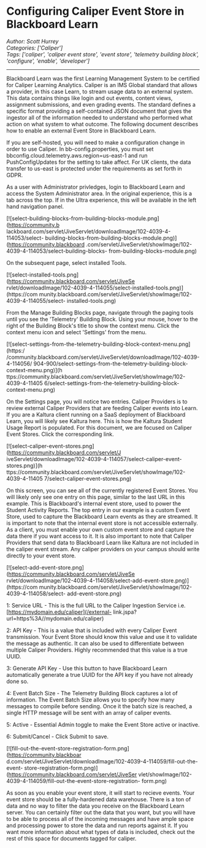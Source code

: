# Configuring Caliper Event Store in Blackboard Learn
*Author: Scott Hurrey*  
*Categories: ['Caliper']*  
*Tags: ['caliper', 'caliper event store', 'event store', 'telemetry building block', 'configure', 'enable', 'developer']*  
<hr />
Blackboard Learn was the first Learning Management System to be certified for
Caliper Learning Analytics. Caliper is an IMS Global standard that allows a
provider, in this case Learn, to stream usage data to an external system. This
data contains things like login and out events, content views, assignment
submissions, and even grading events. The standard defines a specific format
providing a self-contained JSON document that gives the ingestor all of the
information needed to understand who performed what action on what system to
what outcome. The following document describes how to enable an external Event
Store in Blackboard Learn.

If you are self-hosted, you will need to make a configuration change in order
to use Caliper. In bb-config.properties, you must set
bbconfig.cloud.telemetry.aws.region=us-east-1 and run PushConfigUpdates for
the setting to take affect. For UK clients, the data transfer to us-east is
protected under the requirements as set forth in GDPR.

As a user with Administrator privledges, login to Blackboard Learn and access
the System Administrator area. In the original experience, this is a tab
across the top. If in the Ultra experience, this will be available in the left
hand navigation panel.

[![select-building-blocks-from-building-blocks-module.png](https://community.b
lackboard.com/servlet/JiveServlet/downloadImage/102-4039-4-114053/select-
building-blocks-from-building-blocks-module.png)](https://community.blackboard
.com/servlet/JiveServlet/showImage/102-4039-4-114053/select-building-blocks-
from-building-blocks-module.png)

On the subsequent page, select installed Tools.

[![select-installed-tools.png](https://community.blackboard.com/servlet/JiveSe
rvlet/downloadImage/102-4039-4-114055/select-installed-tools.png)](https://com
munity.blackboard.com/servlet/JiveServlet/showImage/102-4039-4-114055/select-
installed-tools.png)

From the Manage Building Blocks page, navigate through the paging tools until
you see the 'Telemetry' Building Block. Using your mouse, hover to the right
of the Building Block's title to show the context menu. Click the context menu
icon and select 'Settings' from the menu.

[![select-settings-from-the-telemetry-building-block-context-menu.png](https:/
/community.blackboard.com/servlet/JiveServlet/downloadImage/102-4039-4-114056/
904-900/select-settings-from-the-telemetry-building-block-context-menu.png)](h
ttps://community.blackboard.com/servlet/JiveServlet/showImage/102-4039-4-11405
6/select-settings-from-the-telemetry-building-block-context-menu.png)

On the Settings page, you will notice two entries. Caliper Providers is to
review external Caliper Providers that are feeding Caliper events into Learn.
If you are a Kaltura client running on a SaaS deployment of Blackboard Learn,
you will likely see Kaltura here. This is how the Kaltura Student Usage Report
is populated. For this document, we are focused on Caliper Event Stores. Click
the corresponding link.

[![select-caliper-event-stores.png](https://community.blackboard.com/servlet/J
iveServlet/downloadImage/102-4039-4-114057/select-caliper-event-stores.png)](h
ttps://community.blackboard.com/servlet/JiveServlet/showImage/102-4039-4-11405
7/select-caliper-event-stores.png)

On this screen, you can see all of the currently registered Event Stores. You
will likely only see one entry on this page, similar to the last URL in this
example. This is Blackboard's internal event store, used to power the Student
Activity Reports. The top entry in our example is a custom Event Store, used
to capture the Blackboard Learn events as they are streamed. It is important
to note that the internal event store is not accessible externally. As a
client, you must enable your own custom event store and capture the data there
if you want access to it. It is also important to note that Caliper Providers
that send data to Blackboard Learn like Kaltura are not included in the
caliper event stream. Any caliper providers on your campus should write
directly to your event store.

[![select-add-event-store.png](https://community.blackboard.com/servlet/JiveSe
rvlet/downloadImage/102-4039-4-114058/select-add-event-store.png)](https://com
munity.blackboard.com/servlet/JiveServlet/showImage/102-4039-4-114058/select-
add-event-store.png)

1: Service URL - This is the full URL to the Caliper Ingestion Service i.e.
[https://mydomain.edu/caliper](/external-
link.jspa?url=https%3A//mydomain.edu/caliper)

2: API Key - This is a value that is included with every Caliper Event
transmission. Your Event Store should know this value and use it to validate
the message as authentic. It can also be used to differentiate between
multiple Caliper Providers. Highly recommended that this value is a true UUID.

3: Generate API Key - Use this button to have Blackboard Learn automatically
generate a true UUID for the API key if you have not already done so.

4: Event Batch Size - The Telemetry Building Block captures a lot of
information. The Event Batch Size allows you to specify how many messages to
compile before sending. Once it the batch size is reached, a single HTTP
message will be sent with an array of caliper events.

5: Active - Essential Admin toggle to make the Event Store active or inactive.

6: Submit/Cancel - Click Submit to save.

[![fill-out-the-event-store-registration-form.png](https://community.blackboar
d.com/servlet/JiveServlet/downloadImage/102-4039-4-114059/fill-out-the-event-
store-registration-form.png)](https://community.blackboard.com/servlet/JiveSer
vlet/showImage/102-4039-4-114059/fill-out-the-event-store-registration-
form.png)

As soon as you enable your event store, it will start to recieve events. Your
event store should be a fully-hardened data warehouse. There is a ton of data
and no way to filter the data you receive on the Blackboard Learn server. You
can certainly filter out the data that you want, but you will have to be able
to process all of the incoming messages and have ample space and processing
power to store the data and run reports against it. If you want more
information about what types of data is included, check out the rest of this
space for documents tagged for caliper.

